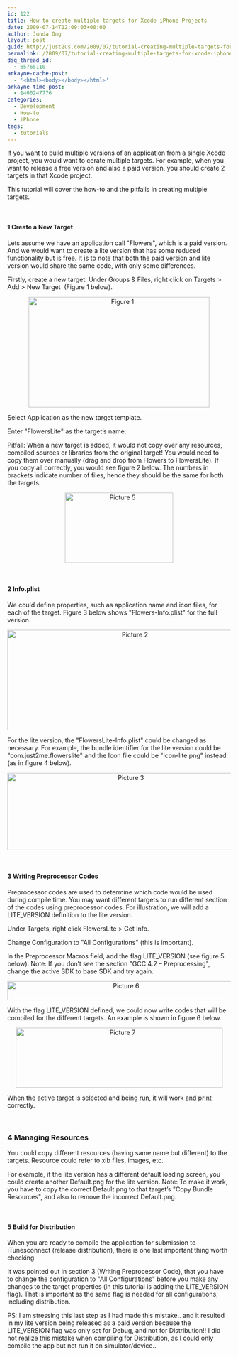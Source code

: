 ```yaml
---
id: 122
title: How to create multiple targets for Xcode iPhone Projects
date: 2009-07-14T22:09:03+00:00
author: Junda Ong
layout: post
guid: http://just2us.com/2009/07/tutorial-creating-multiple-targets-for-xcode-iphone-projects/
permalink: /2009/07/tutorial-creating-multiple-targets-for-xcode-iphone-projects/
dsq_thread_id:
  - 65765110
arkayne-cache-post:
  - '<html><body></body></html>'
arkayne-time-post:
  - 1400247776
categories:
  - Development
  - How-to
  - iPhone
tags:
  - tutorials
---
```

If you want to build multiple versions of an application from a single Xcode project, you would want to cerate multiple targets. For example, when you want to release a free version and also a paid version, you should create 2 targets in that Xcode project. 

This tutorial will cover the how-to and the pitfalls in creating multiple targets.

&#160;

#### 1 Create a New Target

Lets assume we have an application call "Flowers", which is a paid version. And we would want to create a lite version that has some reduced functionality but is free. It is to note that both the paid version and lite version would share the same code, with only some differences.

Firstly, create a new target. Under Groups & Files, right click on Targets > Add > New Target&#160; (Figure 1 below). 

<p align="center">
  <a href="http://just2us.com//wp-content/uploads/2009/07/picture-1.png" onclick="__gaTracker('send', 'event', 'outbound-article', 'http://just2us.com//wp-content/uploads/2009/07/picture-1.png', '');"><img style="border-top-width: 0px; border-left-width: 0px; border-bottom-width: 0px; border-right-width: 0px" height="249" alt="Figure 1" src="http://blog.just2us.com/wp-content/uploads/2009/07/picture-1-thumb.png" width="408" border="0" /></a>
</p>

Select Application as the new target template. 

Enter "FlowersLite" as the target&#8217;s name.

Pitfall: When a new target is added, it would not copy over any resources, compiled sources or libraries from the original target! You would need to copy them over manually (drag and drop from Flowers to FlowersLite). If you copy all correctly, you would see figure 2 below. The numbers in brackets indicate number of files, hence they should be the same for both the targets.

<p align="center">
  <img style="border-top-width: 0px; border-left-width: 0px; border-bottom-width: 0px; border-right-width: 0px" height="158" alt="Picture 5" src="http://blog.just2us.com/wp-content/uploads/2009/07/picture-5-thumb.png" width="244" border="0" />
</p>

&#160;

#### 2 Info.plist

We could define properties, such as application name and icon files, for each of the target. Figure 3 below shows "Flowers-Info.plist" for the full version.

<p align="center">
  <a href="http://just2us.com//wp-content/uploads/2009/07/picture-2.png" onclick="__gaTracker('send', 'event', 'outbound-article', 'http://just2us.com//wp-content/uploads/2009/07/picture-2.png', '');"><img style="border-top-width: 0px; border-left-width: 0px; border-bottom-width: 0px; border-right-width: 0px" height="226" alt="Picture 2" src="http://blog.just2us.com/wp-content/uploads/2009/07/picture-2-thumb.png" width="560" border="0" /></a>
</p>

For the lite version, the "FlowersLite-Info.plist" could be changed as necessary. For example, the bundle identifier for the lite version could be "com.just2me.flowerslite" and the Icon file could be "Icon-lite.png" instead (as in figure 4 below).

<p align="center">
  <a href="http://blog.just2us.com/wp-content/uploads/2009/07/picture-3.png" onclick="__gaTracker('send', 'event', 'outbound-article', 'http://blog.just2us.com/wp-content/uploads/2009/07/picture-3.png', '');"><img style="border-top-width: 0px; border-left-width: 0px; border-bottom-width: 0px; border-right-width: 0px" height="174" alt="Picture 3" src="http://blog.just2us.com/wp-content/uploads/2009/07/picture-3-thumb.png" width="542" border="0" /></a>
</p>

&#160;

#### 3 Writing Preprocessor Codes

Preprocessor codes are used to determine which code would be used during compile time. You may want different targets to run different section of the codes using preprocessor codes. For illustration, we will add a LITE_VERSION definition to the lite version. 

Under Targets, right click FlowersLite > Get Info.

Change Configuration to "All Configurations" (this is important).

In the Preprocessor Macros field, add the flag LITE_VERSION (see figure 5 below). Note: If you don&#8217;t see the section "GCC 4.2 &#8211; Preprocessing", change the active SDK to base SDK and try again.

<p align="center">
  <a href="http://blog.just2us.com/wp-content/uploads/2009/07/picture-6.png" onclick="__gaTracker('send', 'event', 'outbound-article', 'http://blog.just2us.com/wp-content/uploads/2009/07/picture-6.png', '');"><img style="border-top-width: 0px; border-left-width: 0px; border-bottom-width: 0px; border-right-width: 0px" height="43" alt="Picture 6" src="http://blog.just2us.com/wp-content/uploads/2009/07/picture-6-thumb.png" width="520" border="0" /></a>
</p>

With the flag LITE_VERSION defined, we could now write codes that will be compiled for the different targets. An example is shown in figure 6 below.

<p align="center">
  <a href="http://blog.just2us.com/wp-content/uploads/2009/07/picture-7.png" onclick="__gaTracker('send', 'event', 'outbound-article', 'http://blog.just2us.com/wp-content/uploads/2009/07/picture-7.png', '');"><img style="border-top-width: 0px; border-left-width: 0px; border-bottom-width: 0px; border-right-width: 0px" height="135" alt="Picture 7" src="http://blog.just2us.com/wp-content/uploads/2009/07/picture-7-thumb.png" width="467" border="0" /></a>
</p>

When the active target is selected and being run, it will work and print correctly.

&#160;

### 4 Managing Resources

You could copy different resources (having same name but different) to the targets. Resource could refer to xib files, images, etc. 

For example, if the lite version has a different default loading screen, you could create another Default.png for the lite version. Note: To make it work, you have to copy the correct Default.png to that target&#8217;s "Copy Bundle Resources", and also to remove the incorrect Default.png.

&#160;

#### 5 Build for Distribution

When you are ready to compile the application for submission to iTunesconnect (release distribution), there is one last important thing worth checking.

It was pointed out in section 3 (Writing Preprocessor Code), that you have to change the configuration to "All Configurations" before you make any changes to the target properties (in this tutorial is adding the LITE_VERSION flag). That is important as the same flag is needed for all configurations, including distribution.

PS: I am stressing this last step as I had made this mistake.. and it resulted in my lite version being released as a paid version because the LITE_VERSION flag was only set for Debug, and not for Distribution!! I did not realize this mistake when compiling for Distribution, as I could only compile the app but not run it on simulator/device..

<div style="font-size:0px;height:0px;line-height:0px;margin:0;padding:0;clear:both">
</div>